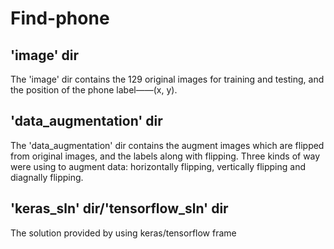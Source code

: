 # Find-phone

## 'image' dir 
The 'image' dir contains the 129 original images for training and testing, and the position of the phone label——(x, y).

## 'data_augmentation' dir
The 'data_augmentation' dir contains the augment images which are flipped from original images, and the labels along with flipping. Three kinds of way were using to augment data: horizontally flipping, vertically flipping and diagnally flipping.

## 'keras_sln' dir/'tensorflow_sln' dir
The solution provided by using keras/tensorflow frame
